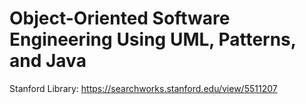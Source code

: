 <!--

This source file is part of the Stanford Biodesign Digital Health Group organization

SPDX-FileCopyrightText: 2023 Stanford University and the project authors (see CONTRIBUTORS.md)

SPDX-License-Identifier: MIT

-->

# Object-Oriented Software Engineering Using UML, Patterns, and Java

Stanford Library: https://searchworks.stanford.edu/view/5511207
